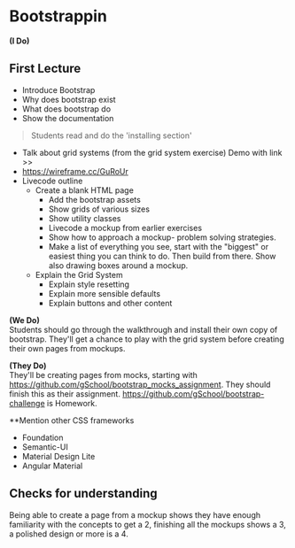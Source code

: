 # Bootstrappin

**(I Do)**
## First Lecture

* Introduce Bootstrap
* Why does bootstrap exist
* What does bootstrap do
* Show the documentation
> Students read and do the 'installing section'

* Talk about grid systems (from the grid system exercise) Demo with link >>
* https://wireframe.cc/GuRoUr
* Livecode outline
	* Create a blank HTML page
		*  Add the bootstrap assets
        * Show grids of various sizes
        * Show utility classes
        * Livecode a mockup from earlier exercises
        * Show how to approach a mockup- problem solving strategies.
        * Make a list of everything you see, start with the "biggest" or easiest thing you can think to do. Then build from there. Show also drawing boxes around a mockup.
	* Explain the Grid System
        * Explain style resetting
        * Explain more sensible defaults
        * Explain buttons and other content



**(We Do)**  
Students should go through the walkthrough and install their own copy of bootstrap. They'll get a chance to play with the grid system before creating their own pages from mockups.  


**(They Do)**  
They'll be creating pages from mocks, starting with https://github.com/gSchool/bootstrap_mocks_assignment. They should finish this as their assignment.
https://github.com/gSchool/bootstrap-challenge is Homework.

**Mention other CSS frameworks

- Foundation
- Semantic-UI
- Material Design Lite
- Angular Material

## Checks for understanding
Being able to create a page from a mockup shows they have enough familiarity with the concepts to get a 2, finishing all the mockups shows a 3, a polished design or more is a 4.

